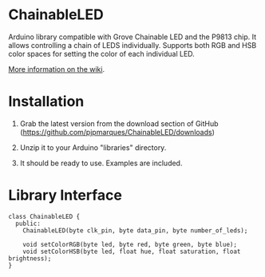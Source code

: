 ChainableLED
============

Arduino library compatible with Grove Chainable LED and the P9813 chip. It allows controlling a chain of LEDS individually. 
Supports both RGB and HSB color spaces for setting the color of each individual LED.

[More information on the wiki](https://github.com/pjpmarques/ChainableLED/wiki).


Installation
============
1. Grab the latest version from the download section of GitHub
(https://github.com/pjpmarques/ChainableLED/downloads)

2. Unzip it to your Arduino "libraries" directory. 

3. It should be ready to use. Examples are included.


Library Interface
=================

    class ChainableLED {
      public:
        ChainableLED(byte clk_pin, byte data_pin, byte number_of_leds);

        void setColorRGB(byte led, byte red, byte green, byte blue);
        void setColorHSB(byte led, float hue, float saturation, float brightness);
    }
